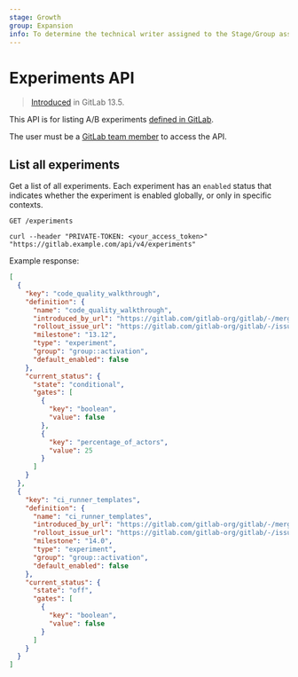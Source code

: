 ```yaml
---
stage: Growth
group: Expansion
info: To determine the technical writer assigned to the Stage/Group associated with this page, see https://about.gitlab.com/handbook/engineering/ux/technical-writing/#assignments
---
```


# Experiments API

> [Introduced](https://gitlab.com/gitlab-org/gitlab/-/issues/262725) in GitLab 13.5.

This API is for listing A/B experiments [defined in GitLab](../development/experiment_guide/index.md).

The user must be a [GitLab team member](https://gitlab.com/groups/gitlab-com/-/group_members) to access the API.

## List all experiments

Get a list of all experiments. Each experiment has an `enabled` status that indicates whether the experiment is enabled globally, or only in specific contexts.

```plaintext
GET /experiments
```

```shell
curl --header "PRIVATE-TOKEN: <your_access_token>" "https://gitlab.example.com/api/v4/experiments"
```

Example response:

```json
[
  {
    "key": "code_quality_walkthrough",
    "definition": {
      "name": "code_quality_walkthrough",
      "introduced_by_url": "https://gitlab.com/gitlab-org/gitlab/-/merge_requests/58900",
      "rollout_issue_url": "https://gitlab.com/gitlab-org/gitlab/-/issues/327229",
      "milestone": "13.12",
      "type": "experiment",
      "group": "group::activation",
      "default_enabled": false
    },
    "current_status": {
      "state": "conditional",
      "gates": [
        {
          "key": "boolean",
          "value": false
        },
        {
          "key": "percentage_of_actors",
          "value": 25
        }
      ]
    }
  },
  {
    "key": "ci_runner_templates",
    "definition": {
      "name": "ci_runner_templates",
      "introduced_by_url": "https://gitlab.com/gitlab-org/gitlab/-/merge_requests/58357",
      "rollout_issue_url": "https://gitlab.com/gitlab-org/gitlab/-/issues/326725",
      "milestone": "14.0",
      "type": "experiment",
      "group": "group::activation",
      "default_enabled": false
    },
    "current_status": {
      "state": "off",
      "gates": [
        {
          "key": "boolean",
          "value": false
        }
      ]
    }
  }
]
```
